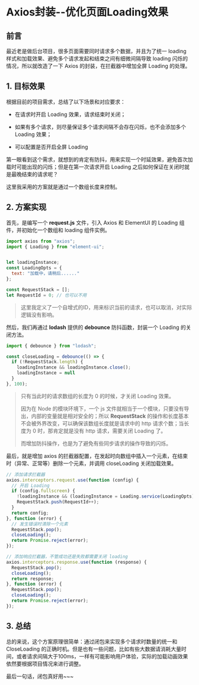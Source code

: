 # Axios封装--优化页面Loading效果

## 前言

最近老是做后台项目，很多页面需要同时请求多个数据，并且为了统一 loading 样式和加载效果、避免多个请求发起和结束之间有细微间隔导致 loading 闪烁的情况，所以就改造了一下 Axios 的封装，在拦截器中增加全屏 Loading 的处理。

## 1. 目标效果

根据目前的项目需求，总结了以下场景和对应要求：

- 在请求时开启 Loading 效果，请求结束时关闭；

- 如果有多个请求，则尽量保证多个请求间隔不会存在闪烁，也不会添加多个 Loading 效果；

- 可以配置是否开启全屏 Loading

第一眼看到这个需求，就想到的肯定有防抖，用来实现一个时延效果，避免首次加载时可能出现的闪烁；但是在第一次请求开启 Loading 之后如何保证在关闭时就是最晚结束的请求呢？

这里我采用的方案就是通过一个数组长度来控制。

## 2. 方案实现

首先，是编写一个 **request.js** 文件，引入 Axios 和 ElementUI 的 Loading 组件，并初始化一个数组和 loading 组件实例。

```javascript
import axios from "axios";
import { Loading } from "element-ui";


let loadingInstance;
const LoadingOpts = {
  text: "加载中，请稍后......"
};

const RequestStack = [];
let RequestId = 0; // 也可以不用
```

> 这里我定义了一个自增式的ID，用来标识当前的请求，也可以取消，对实际逻辑没有影响。

然后，我们再通过 **lodash** 提供的 **debounce** 防抖函数，封装一个 Loading 的关闭方法。

```javascript
import { debounce } from "lodash";

const closeLoading = debounce(() => {
  if (!RequestStack.length) {
    loadingInstance && loadingInstance.close();
    loadingInstance = null
  }
}, 100);
```

> 只有当此时的请求数组的长度为 0 的时候，才关闭 Loading 效果。
>
> 因为在 Node 的模块环境下，一个 js 文件就相当于一个模块，只要没有导出，内部的变量就是相对安全的；所以 **RequestStack** 的操作和长度基本不会被外界改变，可以确保该数组长度就是请求中的 http 请求个数；当长度为 0 时，那肯定就是没有 http 请求，需要关闭 Loading 了。
>
> 而增加防抖操作，也是为了避免有些同步请求的操作导致的闪烁。

最后，就是增加 axios 的拦截器配置，在发起时向数组中插入一个元素，在结束时（异常、正常等）删除一个元素，并调用 closeLoading 关闭加载效果。

```javascript
// 添加请求拦截器
axios.interceptors.request.use(function (config) {
  // 开启 Loading
  if (config.fullscreen) {
    !loadingInstance && (loadingInstance = Loading.service(LoadingOpts))
    RequestStack.push(RequestId++);
  }
  return config;
}, function (error) {
  // 发生错误时清除一个元素
  RequestStack.pop();
  closeLoading();
  return Promise.reject(error);
});

// 添加响应拦截器，不管成功还是失败都需要关闭 loading
axios.interceptors.response.use(function (response) {
  RequestStack.pop();
  closeLoading();
  return response;
}, function (error) {
  RequestStack.pop();
  closeLoading();
  return Promise.reject(error);
});
```

## 3. 总结

总的来说，这个方案原理很简单：通过闭包来实现多个请求时数量的统一和 CloseLoading 的正确时机。但是也有一些问题，比如有些大数据请消耗大量时间，或者请求间隔大于100ms，一样有可能影响用户体验，实际的加载动画效果依然要根据项目情况来进行调整。

最后一句话，闭包真好用~~~